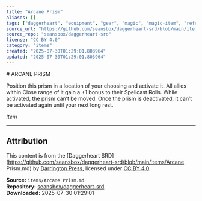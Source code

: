 ```yaml
---
title: "Arcane Prism"
aliases: []
tags: ["daggerheart", "equipment", "gear", "magic", "magic-item", "reference", "srd", "treasure", "ttrpg"]
source_url: "https://github.com/seansbox/daggerheart-srd/blob/main/items/Arcane Prism.md"
source_repo: "seansbox/daggerheart-srd"
license: "CC BY 4.0"
category: "items"
created: "2025-07-30T01:29:01.803964"
updated: "2025-07-30T01:29:01.803964"
---
```


﻿# ARCANE PRISM

Position this prism in a location of your choosing and activate it. All allies within Close range of it gain a +1 bonus to their Spellcast Rolls. While activated, the prism can’t be moved. Once the prism is deactivated, it can’t be activated again until your next long rest.

*Item*

---

## Attribution

This content is from the [Daggerheart SRD](https://github.com/seansbox/daggerheart-srd/blob/main/items/Arcane Prism.md) by [Darrington Press](https://darringtonpress.com/), licensed under [CC BY 4.0](https://creativecommons.org/licenses/by/4.0/).

**Source:** `items/Arcane Prism.md`  
**Repository:** [seansbox/daggerheart-srd](https://github.com/seansbox/daggerheart-srd)  
**Downloaded:** 2025-07-30 01:29:01

